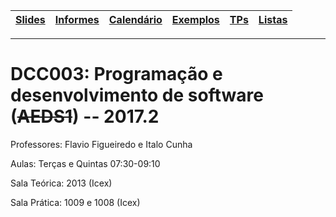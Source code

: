 | [Slides] | [Informes] | [Calendário] | [Exemplos] | [TPs] | [Listas] |
|----------|------------|--------------|------------|-------|----------|
- - -

# DCC003: Programação e desenvolvimento de software (~~AEDS1~~) -- 2017.2

Professores: Flavio Figueiredo e Italo Cunha

Aulas: Terças e Quintas 07:30-09:10

Sala Teórica: 2013 (Icex)

Sala Prática: 1009 e 1008 (Icex)

[Slides]: https://drive.google.com/open?id=0B0ryAvcYobs0dUFhbjljQUVjX1k
[Calendário]: https://docs.google.com/spreadsheets/d/1AJsQ9P8BawopEP8V1DMp1nMEfrdaLt6s69GxvJaSTuE
[Informes]: #informes
[TPs]: https://github.com/flaviovdf/AEDS1-2017-2/blob/master/enunciado.pdf
[Listas]: https://github.com/flaviovdf/AEDS1-2017-2/tree/master/listas
[Exemplos]: https://github.com/flaviovdf/AEDS1-2017-2
